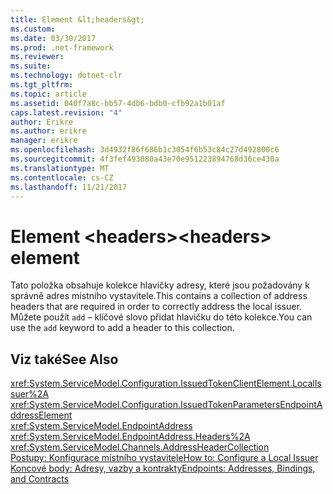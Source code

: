 ```yaml
---
title: Element &lt;headers&gt;
ms.custom: 
ms.date: 03/30/2017
ms.prod: .net-framework
ms.reviewer: 
ms.suite: 
ms.technology: dotnet-clr
ms.tgt_pltfrm: 
ms.topic: article
ms.assetid: 040f7a8c-bb57-4db6-bdb0-cfb92a1b01af
caps.latest.revision: "4"
author: Erikre
ms.author: erikre
manager: erikre
ms.openlocfilehash: 3d4932f86f686b1c3054f6b53c84c27d492800c6
ms.sourcegitcommit: 4f3fef493080a43e70e951223894768d36ce430a
ms.translationtype: MT
ms.contentlocale: cs-CZ
ms.lasthandoff: 11/21/2017
---
```

# <a name="ltheadersgt-element"></a><span data-ttu-id="cfb73-102">Element &lt;headers&gt;</span><span class="sxs-lookup"><span data-stu-id="cfb73-102">&lt;headers&gt; element</span></span>
<span data-ttu-id="cfb73-103">Tato položka obsahuje kolekce hlavičky adresy, které jsou požadovány k správně adres místního vystavitele.</span><span class="sxs-lookup"><span data-stu-id="cfb73-103">This contains a collection of address headers that are required in order to correctly address the local issuer.</span></span> <span data-ttu-id="cfb73-104">Můžete použít `add` – klíčové slovo přidat hlavičku do této kolekce.</span><span class="sxs-lookup"><span data-stu-id="cfb73-104">You can use the `add` keyword to add a header to this collection.</span></span>  
  
## <a name="see-also"></a><span data-ttu-id="cfb73-105">Viz také</span><span class="sxs-lookup"><span data-stu-id="cfb73-105">See Also</span></span>  
 <xref:System.ServiceModel.Configuration.IssuedTokenClientElement.LocalIssuer%2A>  
 <xref:System.ServiceModel.Configuration.IssuedTokenParametersEndpointAddressElement>  
 <xref:System.ServiceModel.EndpointAddress>  
 <xref:System.ServiceModel.EndpointAddress.Headers%2A>  
 <xref:System.ServiceModel.Channels.AddressHeaderCollection>  
 [<span data-ttu-id="cfb73-106">Postupy: Konfigurace místního vystavitele</span><span class="sxs-lookup"><span data-stu-id="cfb73-106">How to: Configure a Local Issuer</span></span>](../../../../../docs/framework/wcf/feature-details/how-to-configure-a-local-issuer.md)  
 [<span data-ttu-id="cfb73-107">Koncové body: Adresy, vazby a kontrakty</span><span class="sxs-lookup"><span data-stu-id="cfb73-107">Endpoints: Addresses, Bindings, and Contracts</span></span>](../../../../../docs/framework/wcf/feature-details/endpoints-addresses-bindings-and-contracts.md)
